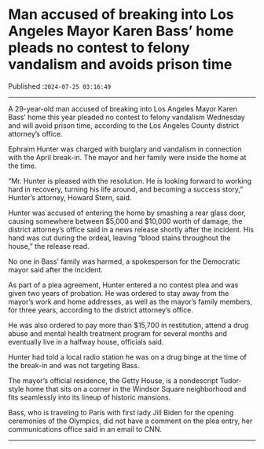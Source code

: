 # Man accused of breaking into Los Angeles Mayor Karen Bass’ home pleads no contest to felony vandalism and avoids prison time

Published :`2024-07-25 03:16:49`

---

A 29-year-old man accused of breaking into Los Angeles Mayor Karen Bass’ home this year pleaded no contest to felony vandalism Wednesday and will avoid prison time, according to the Los Angeles County district attorney’s office.

Ephraim Hunter was charged with burglary and vandalism in connection with the April break-in. The mayor and her family were inside the home at the time.

“Mr. Hunter is pleased with the resolution. He is looking forward to working hard in recovery, turning his life around, and becoming a success story,” Hunter’s attorney, Howard Stern, said.

Hunter was accused of entering the home by smashing a rear glass door, causing somewhere between $5,000 and $10,000 worth of damage, the district attorney’s office said in a news release shortly after the incident. His hand was cut during the ordeal, leaving “blood stains throughout the house,” the release read.

No one in Bass’ family was harmed, a spokesperson for the Democratic mayor said after the incident.

As part of a plea agreement, Hunter entered a no contest plea and was given two years of probation. He was ordered to stay away from the mayor’s work and home addresses, as well as the mayor’s family members, for three years, according to the district attorney’s office.

He was also ordered to pay more than $15,700 in restitution, attend a drug abuse and mental health treatment program for several months and eventually live in a halfway house, officials said.

Hunter had told a local radio station he was on a drug binge at the time of the break-in and was not targeting Bass.

The mayor’s official residence, the Getty House, is a nondescript Tudor-style home that sits on a corner in the Windsor Square neighborhood and fits seamlessly into its lineup of historic mansions.

Bass, who is traveling to Paris with first lady Jill Biden for the opening ceremonies of the Olympics, did not have a comment on the plea entry, her communications office said in an email to CNN.

---

